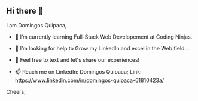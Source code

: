 ## Hi there 👋
I am Domingos Quipaca,

- 🌱 I’m currently learning Full-Stack Web Developement at Coding Ninjas.

- 🤔 I’m looking for help to Grow my LinkedIn and excel in the Web field...
- 💬 Feel free to text and let's share our experiences!
- 📫 Reach me on LinkedIn: Domingos Quipaca;
  Link: https://www.linkedin.com/in/domingos-quipaca-61810423a/

Cheers;

